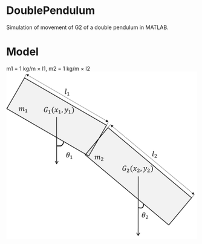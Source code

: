 # DoublePendulum
Simulation of movement of G2 of a double pendulum in MATLAB. 

# Model
m1 = 1 kg/m × l1, m2 = 1 kg/m × l2
![Model image](image.png)
